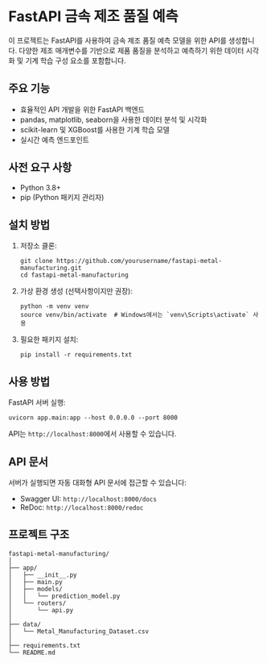 # FastAPI 금속 제조 품질 예측

이 프로젝트는 FastAPI를 사용하여 금속 제조 품질 예측 모델을 위한 API를 생성합니다. 다양한 제조 매개변수를 기반으로 제품 품질을 분석하고 예측하기 위한 데이터 시각화 및 기계 학습 구성 요소를 포함합니다.

## 주요 기능

- 효율적인 API 개발을 위한 FastAPI 백엔드
- pandas, matplotlib, seaborn을 사용한 데이터 분석 및 시각화
- scikit-learn 및 XGBoost를 사용한 기계 학습 모델
- 실시간 예측 엔드포인트

## 사전 요구 사항

- Python 3.8+
- pip (Python 패키지 관리자)

## 설치 방법

1. 저장소 클론:
   ```
   git clone https://github.com/yourusername/fastapi-metal-manufacturing.git
   cd fastapi-metal-manufacturing
   ```

2. 가상 환경 생성 (선택사항이지만 권장):
   ```
   python -m venv venv
   source venv/bin/activate  # Windows에서는 `venv\Scripts\activate` 사용
   ```

3. 필요한 패키지 설치:
   ```
   pip install -r requirements.txt
   ```

## 사용 방법

FastAPI 서버 실행:

```
uvicorn app.main:app --host 0.0.0.0 --port 8000
```

API는 `http://localhost:8000`에서 사용할 수 있습니다.

## API 문서

서버가 실행되면 자동 대화형 API 문서에 접근할 수 있습니다:

- Swagger UI: `http://localhost:8000/docs`
- ReDoc: `http://localhost:8000/redoc`

## 프로젝트 구조

```
fastapi-metal-manufacturing/
│
├── app/
│   ├── __init__.py
│   ├── main.py
│   ├── models/
│   │   └── prediction_model.py
│   └── routers/
│       └── api.py
│
├── data/
│   └── Metal_Manufacturing_Dataset.csv
│
├── requirements.txt
└── README.md
```